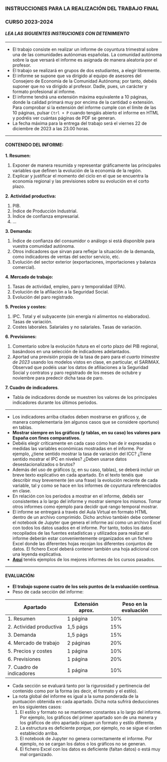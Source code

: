 ### INSTRUCCIONES PARA LA REALIZACIÓN DEL TRABAJO FINAL

### CURSO 2023-2024

#### *LEA LAS SIGUIENTES INSTRUCIONES CON DETENIMIENTO*
---
* El trabajo consiste en realizar un informe de coyuntura trimestral sobre una de las comunidades autónomas españolas. La comunidad autónoma sobre la que versará el informe es asignada de manera aleatoria por el profesor.
* El trabajo se realizará en grupos de dos estudiantes, a elegir libremente.
* El informe se supone que va dirigido al equipo de asesores del Consejero de Economía de la Comunidad Autónoma; por tanto, debéis suponer que no va dirigido al profesor. Dadle, pues, un carácter y formato profesional al informe.
* El informe tendrá una extensión máxima equivalente a 10 páginas, donde la calidad primará muy por encima de la cantidad o extensión. Para comprobar si la extensión del informe cumple con el límite de las 10 páginas, pulsar ```Ctrl + P``` cuando tengáis abierto el informe en HTML y podréis ver cuántas páginas de PDF se generan.
* La fecha máxima para la entrega del trabajo será el viernes 22 de diciembre de 2023 a las 23.00 horas.
  
---
#### CONTENIDO DEL INFORME:
**1. Resumen:**
  1. Exponer de manera resumida y representar gráficamente las principales variables que definen la evolución de la economía de la región.
  2. Explicar y justificar el momento del ciclo en el que se encuentra la economía regional y las previsiones sobre su evolución en el corto plazo.

**2. Actividad productiva:**
  1. PIB.
  2. Índice de Producción Industrial.
  3. Índice de confianza empresarial.
  4. ...

**3. Demanda:**
  1. Índice de confianza del consumidor o análogo si está disponible para vuestra comunidad autónoma.
  2. Otros indicadores que sirvan para reflejar la situación de la demanda, como indicadores de ventas del sector servicio, etc.
  3. Evolución del sector exterior (exportaciones, importaciones y balanza comercial).

**4. Mercado de trabajo:**
  1. Tasas de actividad, empleo, paro y temporalidad (EPA).
  2. Evolución de la afiliación a la Seguridad Social.
  3. Evolución del paro registrado.
     
**5. Precios y costes:**
  1. IPC. Total y el subyacente (sin energía ni alimentos no elaborados). Tasas de variación.
  2. Costes laborales. Salariales y no salariales. Tasas de variación.

**6. Previsiones:**
  1. Comentario sobre la evolución futura en el corto plazo del PIB regional, basándoos en una selección de indicadores adelantados.
  2. Aportad una previsión propia de la tasa de paro para el *cuarto trimestre de 2023* usando los modelos vistos en clase, en particular, el SARIMAX. Observad que podéis usar los datos de afiliaciones a la Seguridad Social y contratos y paro registrado de los meses de octubre y noviembre para predecir dicha tasa de paro.  
    
**7. Cuadro de indicadores**.  
  * Tabla de indicadores donde se muestren los valores de los principales indicadores durante los últimos periodos.
  
---
* Los indicadores arriba citados deben mostrarse en gráficos y, de manera complementaria (en algunos casos que se considere oportuno) en tablas.
* **Mostrar siempre en los gráficos (y tablas, en su caso) los valores para España con fines comparativos.**
* Debéis elegir críticamente en cada caso cómo han de ir expresadas o medidas las variables económicas mostradas en el informe. Por ejemplo, ¿tiene sentido mostrar la tasa de variación del ICC? ¿Tiene sentido mostrar el IPC en niveles? ¿Deben usarse datos desestacionalizados o brutos?
* Además del uso de gráficos (y, en su caso, tablas), se deberá incluir un breve texto explicativo en cada apartado. En el texto tenéis que describir muy brevemente (en una frase) la evolución reciente de cada variable, tal y como se hace en los informes de coyuntura referenciados en clase.
* En relación con los periodos a mostrar en el informe, debéis ser consistentes a lo largo del informe y mostrar siempre los mismos. Tomar otros informes como ejemplo para decidir qué rango temporal mostrar.
* El informe se entregará a través del Aula Virtual en formato HTML dentro de un archivo comprimido. Dicho archivo también debe contener el notebook de Jupyter que genera el informe así como un archivo Excel con todos los datos usados en el informe. Por tanto, todos los datos recopilados de las fuentes estadísticas y utilizados para realizar el informe deberán estar convenientemente organizados en un fichero Excel donde las diferentes hojas recojan los diferentes conjuntos de datos. El fichero Excel deberá contener también una hoja adicional con una leyenda explicativa.
* [**Aquí**](https://otoperalias.github.io/Coyuntura/) tenéis ejemplos de los mejores informes de los cursos pasados.
  
---
#### **EVALUACIÓN**:
* **El trabajo supone cuatro de los seis puntos de la evaluación continua**. 
* Peso de cada sección del informe:

| Apartado  | Extensión aprox. | Peso en la evaluación |
| ------------- | ------------- |  ------------- |
| 1. Resumen  | 1 página  | 10% |
| 2. Actividad productiva | 1,5 págs  | 15% |
| 3. Demanda  | 1,5 págs  | 15% |
| 4. Mercado de trabajo  | 2 páginas  | 20% |
| 5. Precios y costes  | 1 página  | 10% |
| 6. Previsiones  | 1 página  | 20% |
| 7. Cuadro de indicadores  | 1 página  | 10% |


* Cada sección se evaluará tanto por la rigurosidad y pertinencia del contenido como por la forma (es decir, el formato y el estilo). 
* La nota global del informe es igual a la suma ponderada de la puntuación obtenida en cada apartado. Dicha nota sufrirá deducciones en los siguientes casos:  
  1. El estilo y formato no se mantienen constantes a lo largo del informe. Por ejemplo, los gráficos del primer apartado son de una manera y los gráficos de otro apartado siguen un formato y estilo diferente. 
  2. La estructura es deficiente porque, por ejemplo, no se sigue el orden establecido arriba.  
  3. El notebook de Jupyter no genera correctamente el informe. Por ejemplo, no se cargan los datos o los gráficos no se generan.  
  4. El fichero Excel con los datos es deficiente (faltan datos) o está muy mal organizado.  

